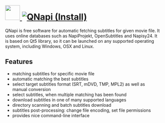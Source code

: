 # [<img src="https://cdn.rawgit.com/AdmiringWorm/chocolatey-packages/e22951a2f623905613b880e72574ec94b034455b/icons/qnapi.png" height="48" width="48" /> ![QNapi (Install)](https://img.shields.io/chocolatey/v/qnapi.install.svg?label=QNapi%20(Install)&style=for-the-badge)](https://chocolatey.org/packages/qnapi.install)

QNapi is free software for automatic fetching subtitles for given movie file. It uses online databases such as NapiProjekt, OpenSubtitles and Napisy24. It is based on Qt5 library, so it can be launched on any supported operating system, including Windows, OSX and Linux.

## Features
- matching subtitles for specific movie file
- automatic matching the best subtitles
- select target subtitles format (SRT, mDVD, TMP, MPL2) as well as manual conversion
- select subtitles, when multiple matching has been found
- download subtitles in one of many supported languages
- directory scanning and batch subtitles download
- subtitles post-processing: change file encoding, set file permissions
- provides nice command-line interface
